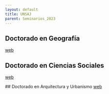 ```yaml
---
layout: default
title: UNSAJ
parent: Seminarios_2023
--- 
```


## Doctorado en Geografía
[web](http://www.ffha.unsj.edu.ar/?page_id=2087)

## Doctorado en Ciencias Sociales
[web](http://doctoradosociales.blogspot.com/)

## Doctorado en Arquitectura y Urbanismo
[web](http://www.faud.unsj.edu.ar/posgrado/carrera/15-doctorado-en-arquitectura-y-urbanismo/)